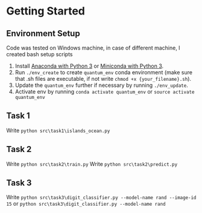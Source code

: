 # Getting Started

## Environment Setup
Code was tested on Windows machine, in case of different machine, I created bash setup scripts
1. Install [Anaconda with Python 3](https://www.anaconda.com/products/individual)
   or [Miniconda with Python 3](https://docs.conda.io/en/latest/miniconda.html).
2. Run `./env_create` to create `quantum_env` conda environment (make sure that .sh files are executable, if not write `chmod +x {your_filename}.sh`).
3. Update the `quantum_env` further if necessary by running `./env_update`.
4. Activate env by running `conda activate quantum_env` or `source activate quantum_env`

## Task 1
Write `python src\task1\islands_ocean.py`

## Task 2
Write `python src\task2\train.py`
Write `python src\task2\predict.py`

## Task 3
Write `python src\task3\digit_classifier.py --model-name rand --image-id 15` or `python src\task3\digit_classifier.py --model-name rand`
